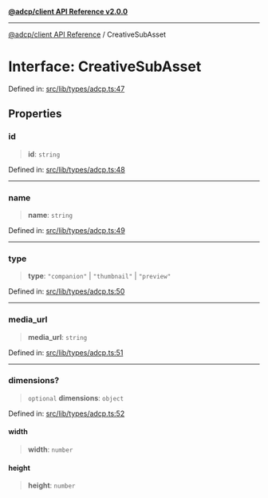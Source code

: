 [**@adcp/client API Reference v2.0.0**](../README.md)

***

[@adcp/client API Reference](../README.md) / CreativeSubAsset

# Interface: CreativeSubAsset

Defined in: [src/lib/types/adcp.ts:47](https://github.com/adcontextprotocol/adcp-client/blob/e8953d756e5ce5fafa76c5e8fa2f0316f0da0998/src/lib/types/adcp.ts#L47)

## Properties

### id

> **id**: `string`

Defined in: [src/lib/types/adcp.ts:48](https://github.com/adcontextprotocol/adcp-client/blob/e8953d756e5ce5fafa76c5e8fa2f0316f0da0998/src/lib/types/adcp.ts#L48)

***

### name

> **name**: `string`

Defined in: [src/lib/types/adcp.ts:49](https://github.com/adcontextprotocol/adcp-client/blob/e8953d756e5ce5fafa76c5e8fa2f0316f0da0998/src/lib/types/adcp.ts#L49)

***

### type

> **type**: `"companion"` \| `"thumbnail"` \| `"preview"`

Defined in: [src/lib/types/adcp.ts:50](https://github.com/adcontextprotocol/adcp-client/blob/e8953d756e5ce5fafa76c5e8fa2f0316f0da0998/src/lib/types/adcp.ts#L50)

***

### media\_url

> **media\_url**: `string`

Defined in: [src/lib/types/adcp.ts:51](https://github.com/adcontextprotocol/adcp-client/blob/e8953d756e5ce5fafa76c5e8fa2f0316f0da0998/src/lib/types/adcp.ts#L51)

***

### dimensions?

> `optional` **dimensions**: `object`

Defined in: [src/lib/types/adcp.ts:52](https://github.com/adcontextprotocol/adcp-client/blob/e8953d756e5ce5fafa76c5e8fa2f0316f0da0998/src/lib/types/adcp.ts#L52)

#### width

> **width**: `number`

#### height

> **height**: `number`
